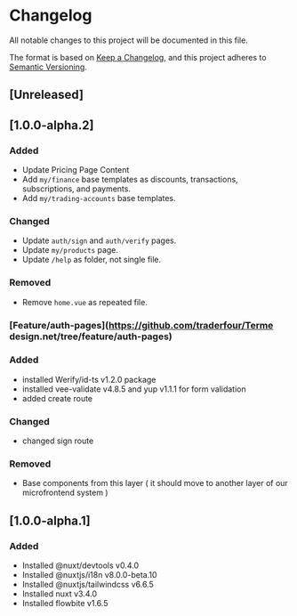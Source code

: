 # Changelog

All notable changes to this project will be documented in this file.

The format is based on [Keep a Changelog](https://keepachangelog.com/en/1.0.0/),
and this project adheres to [Semantic Versioning](https://semver.org/spec/v2.0.0.html).

## [Unreleased]

## [1.0.0-alpha.2]

### Added

- Update Pricing Page Content
- Add `my/finance` base templates as discounts, transactions, subscriptions, and payments.
- Add `my/trading-accounts` base templates.

### Changed

- Update `auth/sign` and `auth/verify` pages.
- Update `my/products` page.
- Update `/help` as folder, not single file.

### Removed

- Remove `home.vue` as repeated file.

###

### [Feature/auth-pages](https://github.com/traderfour/Terme design.net/tree/feature/auth-pages)

### Added

- installed Werify/id-ts v1.2.0 package
- installed vee-validate v4.8.5 and yup v1.1.1 for form validation
- added create route

### Changed

- changed sign route

### Removed

- Base components from this layer ( it should move to another layer of our microfrontend system )

## [1.0.0-alpha.1]

### Added

- Installed @nuxt/devtools v0.4.0
- Installed @nuxtjs/i18n v8.0.0-beta.10
- Installed @nuxtjs/tailwindcss v6.6.5
- Installed nuxt v3.4.0
- Installed flowbite v1.6.5
